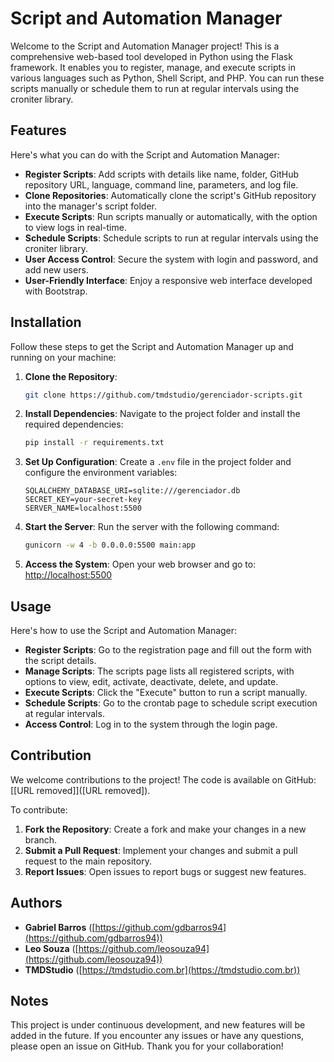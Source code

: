 
# Script and Automation Manager

Welcome to the Script and Automation Manager project! This is a comprehensive web-based tool developed in Python using the Flask framework. It enables you to register, manage, and execute scripts in various languages such as Python, Shell Script, and PHP. You can run these scripts manually or schedule them to run at regular intervals using the croniter library.

## Features

Here's what you can do with the Script and Automation Manager:

- **Register Scripts**: Add scripts with details like name, folder, GitHub repository URL, language, command line, parameters, and log file.
- **Clone Repositories**: Automatically clone the script's GitHub repository into the manager's script folder.
- **Execute Scripts**: Run scripts manually or automatically, with the option to view logs in real-time.
- **Schedule Scripts**: Schedule scripts to run at regular intervals using the croniter library.
- **User Access Control**: Secure the system with login and password, and add new users.
- **User-Friendly Interface**: Enjoy a responsive web interface developed with Bootstrap.

## Installation

Follow these steps to get the Script and Automation Manager up and running on your machine:

1. **Clone the Repository**:
    ```sh
    git clone https://github.com/tmdstudio/gerenciador-scripts.git
    ```

2. **Install Dependencies**:
    Navigate to the project folder and install the required dependencies:
    ```sh
    pip install -r requirements.txt
    ```

3. **Set Up Configuration**:
    Create a `.env` file in the project folder and configure the environment variables:
    ```env
    SQLALCHEMY_DATABASE_URI=sqlite:///gerenciador.db
    SECRET_KEY=your-secret-key
    SERVER_NAME=localhost:5500
    ```

4. **Start the Server**:
    Run the server with the following command:
    ```sh
    gunicorn -w 4 -b 0.0.0.0:5500 main:app
    ```

5. **Access the System**:
    Open your web browser and go to:
    [http://localhost:5500](http://localhost:5500)

## Usage

Here's how to use the Script and Automation Manager:

- **Register Scripts**: Go to the registration page and fill out the form with the script details.
- **Manage Scripts**: The scripts page lists all registered scripts, with options to view, edit, activate, deactivate, delete, and update.
- **Execute Scripts**: Click the "Execute" button to run a script manually.
- **Schedule Scripts**: Go to the crontab page to schedule script execution at regular intervals.
- **Access Control**: Log in to the system through the login page.

## Contribution

We welcome contributions to the project! The code is available on GitHub: [[URL removed]]([URL removed]).

To contribute:

1. **Fork the Repository**: Create a fork and make your changes in a new branch.
2. **Submit a Pull Request**: Implement your changes and submit a pull request to the main repository.
3. **Report Issues**: Open issues to report bugs or suggest new features.

## Authors

- **Gabriel Barros** ([https://github.com/gdbarros94](https://github.com/gdbarros94))
- **Leo Souza** ([https://github.com/leosouza94](https://github.com/leosouza94))
- **TMDStudio** ([https://tmdstudio.com.br](https://tmdstudio.com.br))

## Notes

This project is under continuous development, and new features will be added in the future. If you encounter any issues or have any questions, please open an issue on GitHub. Thank you for your collaboration!
